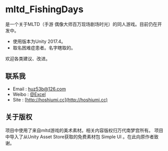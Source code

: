 # mltd_FishingDays

是一个关于MLTD（手游 偶像大师百万现场剧场时光）的同人游戏。目前仍在开发中。
* 使用版本为Unity 2017.4。
* 取名困难症患者。名字瞎取的。

欢迎各类建议、改进。

## 联系我
* Email	: huz53b@126.com
* Weibo	: [@Excel](http://weibo.com/athrunv)
* Site	: [http://hoshiumi.cc](http://hoshiumi.cc)

## 关于版权

项目中使用了来自mltd游戏的美术素材。相关内容版权归万代南梦宫所有。
项目中导入了从Unity Asset Store获取的免费素材包 Simple UI 。在此向原作者致谢。
